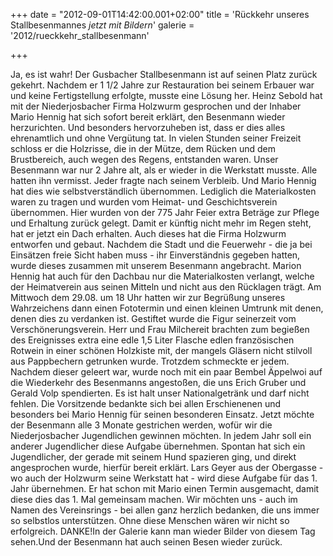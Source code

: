 +++
date = "2012-09-01T14:42:00.001+02:00"
title = 'Rückkehr unseres Stallbesenmannes *jetzt mit Bildern*'
galerie = '2012/rueckkehr_stallbesenmann'

+++

Ja, es ist wahr! Der Gusbacher Stallbesenmann ist auf seinen Platz zurück gekehrt. Nachdem er 1 1/2 Jahre zur Restauration bei seinem Erbauer war und keine Fertigstellung erfolgte, musste eine Lösung her. Heinz Sebold hat mit der Niederjosbacher Firma Holzwurm gesprochen und der Inhaber Mario Hennig hat sich sofort bereit erklärt, den Besenmann wieder herzurichten. Und besonders hervorzuheben ist, dass er dies alles ehrenamtlich und ohne Vergütung tat. In vielen Stunden seiner Freizeit schloss er die Holzrisse, die in der Mütze, dem Rücken und dem Brustbereich, auch wegen des Regens, entstanden waren. Unser Besenmann war nur 2 Jahre alt, als er wieder in die Werkstatt musste. Alle hatten ihn vermisst. Jeder fragte nach seinem Verbleib. Und Mario Hennig hat dies wie selbstverständlich übernommen. Lediglich die Materialkosten waren zu tragen und wurden vom Heimat- und Geschichtsverein übernommen. Hier wurden von der 775 Jahr Feier extra Beträge zur Pflege und Erhaltung zurück gelegt. Damit er künftig nicht mehr im Regen steht, hat er jetzt ein Dach erhalten. Auch dieses hat die Firma Holzwurm entworfen und gebaut. Nachdem die Stadt und die Feuerwehr - die ja bei Einsätzen freie Sicht haben muss - ihr Einverständnis gegeben hatten, wurde dieses zusammen mit unserem Besenmann angebracht. Marion Hennig hat auch für den Dachbau nur die Materialkosten verlangt, welche der Heimatverein aus seinen Mitteln und nicht aus den Rücklagen trägt. Am Mittwoch dem 29.08. um 18 Uhr hatten wir zur Begrüßung unseres Wahrzeichens dann einen Fototermin und einen kleinen Umtrunk mit denen, denen dies zu verdanken ist. Gestiftet wurde die Figur seinerzeit vom Verschönerungsverein. Herr und Frau Milchereit brachten zum begießen des Ereignisses extra eine edle 1,5 Liter Flasche edlen französischen Rotwein in einer schönen Holzkiste mit, der mangels Gläsern nicht stilvoll aus Pappbechern getrunken wurde. Trotzdem schmeckte er jedem. Nachdem dieser geleert war, wurde noch mit ein paar Bembel Äppelwoi auf die Wiederkehr des Besenmanns angestoßen, die uns Erich Gruber und Gerald Volp spendierten. Es ist halt unser Nationalgetränk und darf nicht fehlen. Die Vorsitzende bedankte sich bei allen Erschienenen und besonders bei Mario Hennig für seinen besonderen Einsatz. Jetzt möchte der Besenmann alle 3 Monate gestrichen werden, wofür wir die Niederjosbacher Jugendlichen gewinnen möchten. In jedem Jahr soll ein anderer Jugendlicher diese Aufgabe übernehmen. Spontan hat sich ein Jugendlicher, der gerade mit seinem Hund spazieren ging, und direkt angesprochen wurde, hierfür bereit erklärt. Lars Geyer aus der Obergasse - wo auch der Holzwurm seine Werkstatt hat - wird diese Aufgabe für das 1. Jahr übernehmen. Er hat schon mit Mario einen Termin ausgemacht, damit diese dies das 1. Mal gemeinsam machen. Wir möchten uns - auch im Namen des Vereinsrings - bei allen ganz herzlich bedanken, die uns immer so selbstlos unterstützen. Ohne diese Menschen wären wir nicht so erfolgreich. DANKE!In der Galerie kann man wieder Bilder von diesem Tag sehen.Und der Besenmann hat auch seinen Besen wieder zurück.

      
